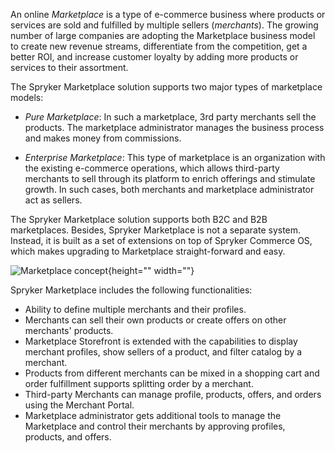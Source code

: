 An online *Marketplace* is a type of e-commerce business where products or services are sold and fulfilled by multiple sellers (*merchants*). The growing number of large companies are adopting the Marketplace business model to create new revenue streams, differentiate from the competition, get a better ROI, and increase customer loyalty by adding more products or services to their assortment.

The Spryker Marketplace solution supports two major types of marketplace models:

* *Pure Marketplace*: In such a marketplace, 3rd party merchants sell the products. The marketplace administrator manages the business process and makes money from commissions.

* *Enterprise Marketplace*: This type of marketplace is an organization with the existing e-commerce operations, which allows third-party merchants to sell through its platform to enrich offerings and stimulate growth. In such cases, both merchants and marketplace administrator act as sellers. 

The Spryker Marketplace solution supports both B2C and B2B marketplaces. Besides, Spryker Marketplace is not a separate system. Instead, it is built as a set of extensions on top of Spryker Commerce OS, which makes upgrading to Marketplace straight-forward and easy. 

![Marketplace concept](https://spryker.s3.eu-central-1.amazonaws.com/docs/About/Marketplace/Marketplace+Concept/marketplace-concept.png){height="" width=""}

Spryker Marketplace includes the following functionalities:

* Ability to define multiple merchants and their profiles.
* Merchants can sell their own products or create offers on other merchants' products.
* Marketplace Storefront is extended with the capabilities to display merchant profiles, show sellers of a product, and filter catalog by a merchant.
* Products from different merchants can be mixed in a shopping cart and order fulfillment supports splitting order by a merchant.
* Third-party Merchants can manage profile, products, offers, and orders using the Merchant Portal.
* Marketplace administrator gets additional tools to manage the Marketplace and control their merchants by approving profiles, products, and offers.
